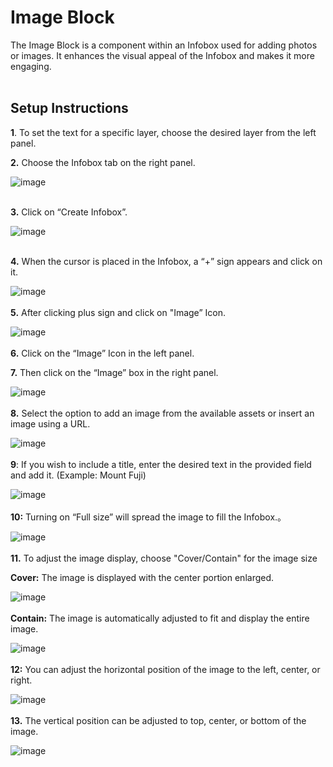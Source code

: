 # Image Block

The Image Block is a component within an Infobox used for adding photos or images. It enhances the visual appeal of the Infobox and makes it more engaging.
<br>
<br>

## Setup Instructions 

**1**. To set the text for a specific layer, choose the desired layer from the left panel.

**2.** Choose the Infobox tab on the right panel.

![image](https://github.com/CS-eukarya/User-Manual-English-/assets/154571156/fd6f1293-7171-40ea-b595-dd55e74272ed)
<br>
<br>

**3.** Click on “Create Infobox”.

![image](https://github.com/CS-eukarya/User-Manual-English-/assets/154571156/d57d2e27-cd9c-49bc-8af1-ab222319ed56)
<br>
<br>

**4.** When the cursor is placed in the Infobox, a “+” sign appears and click on it.

![image](https://github.com/CS-eukarya/User-Manual-English-/assets/154571156/72dd99fd-3e98-40e3-99a1-5eaaf7407540)
<br>
<br>
**5.** After clicking plus sign and click on "Image” Icon.

![image](https://github.com/CS-eukarya/User-Manual-English-/assets/154571156/c7886ac4-7d88-4f10-99be-3cdef1722f5e)
<br>
<br>
**6.** Click on the “Image” Icon in the left panel. 

**7.** Then click on the “Image” box in the right panel.

![image](https://github.com/CS-eukarya/User-Manual-English-/assets/154571156/a8c7c313-d50a-45d4-921c-e7899cddebc6)
<br>
<br>
**8.** Select the option to add an image from the available assets or insert an image using a URL.

![image](https://github.com/CS-eukarya/User-Manual-English-/assets/154571156/31468ce6-9300-42b5-9f56-a500280c11fd)
<br>
<br>
**9**: If you wish to include a title, enter the desired text in the provided field and add it. 
(Example: Mount Fuji)

![image](https://github.com/CS-eukarya/User-Manual-English-/assets/154571156/88e4d281-e011-4498-bc23-60b6cf90c89d)
<br>
<br>
**10:** Turning on “Full size” will spread the image to fill the Infobox.。

![image](https://github.com/CS-eukarya/User-Manual-English-/assets/154571156/ea93ad31-4866-4f6d-b7bc-1e2216c78a03)
<br>
<br>
**11.** To adjust the image display, choose "Cover/Contain" for the image size

**Cover:** The image is displayed with the center portion enlarged.

![image](https://github.com/CS-eukarya/User-Manual-English-/assets/154571156/c51389a0-66ec-492a-93aa-8b10fe50767a)
<br>
<br>
**Contain:** The image is automatically adjusted to fit and display the entire image.

![image](https://github.com/CS-eukarya/User-Manual-English-/assets/154571156/bc9233ed-23bf-4dd7-8681-60bca05b2385)
<br>
<br>
**12:** You can adjust the horizontal position of the image to the left, center, or right.

![image](https://github.com/CS-eukarya/User-Manual-English-/assets/154571156/cbddc50a-c42b-425a-933d-81056d848262)
<br>
<br>
**13.** The vertical position can be adjusted to top, center, or bottom of the image.

![image](https://github.com/CS-eukarya/User-Manual-English-/assets/154571156/3497a793-b17d-42d5-be7a-ced0c48e953f)

